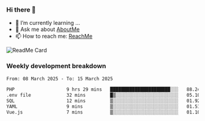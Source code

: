 ### Hi there 👋

- 🌱 I’m currently learning ...
- 💬 Ask me about [AboutMe](https://www.itzcy.com/about)
- 📫 How to reach me: [ReachMe](https://www.itzcy.com/about)

![ReadMe Card](https://github-readme-stats-ten-gilt.vercel.app/api?username=SuperChenYun&show_icons=true&title_color=fff&icon_color=79ff97&text_color=9f9f9f&bg_color=151515&hide_border=true)

### Weekly development breakdown
<!--START_SECTION:waka-->

```txt
From: 08 March 2025 - To: 15 March 2025

PHP                   9 hrs 29 mins   ██████████████████████░░░   88.24 %
.env file             32 mins         █▒░░░░░░░░░░░░░░░░░░░░░░░   05.10 %
SQL                   12 mins         ▒░░░░░░░░░░░░░░░░░░░░░░░░   01.92 %
YAML                  9 mins          ▒░░░░░░░░░░░░░░░░░░░░░░░░   01.51 %
Vue.js                7 mins          ▒░░░░░░░░░░░░░░░░░░░░░░░░   01.10 %
```

<!--END_SECTION:waka-->

